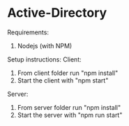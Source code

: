 # Active-Directory

Requirements:
1. Nodejs (with NPM)

Setup instructions:
Client:

1. From client folder run "npm install"
2. Start the client with "npm start"

Server:

1. From server folder run "npm install"
2. Start the server with "npm run start"